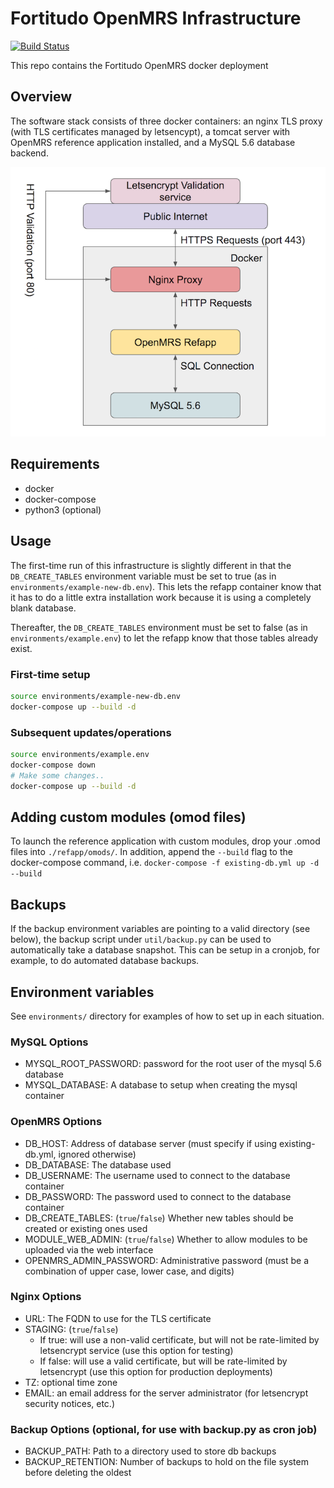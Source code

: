 # Fortitudo OpenMRS Infrastructure

[![Build Status](https://travis-ci.org/fortitudoinc/fortitudoinc-infra.svg?branch=master)](https://travis-ci.org/fortitudoinc/fortitudoinc-infra)

This repo contains the Fortitudo OpenMRS docker deployment

## Overview

The software stack consists of three docker containers: an nginx TLS proxy (with TLS certificates managed by letsencypt), a tomcat server with OpenMRS reference application installed, and a MySQL 5.6 database backend.

![software stack](stack.png)

## Requirements
- docker
- docker-compose
- python3 (optional)

## Usage

The first-time run of this infrastructure is slightly different in that the `DB_CREATE_TABLES` environment variable must be set to true (as in `environments/example-new-db.env`). This lets the refapp container know that it has to do a little extra installation work because it is using a completely blank database.

Thereafter, the `DB_CREATE_TABLES` environment must be set to false (as in `environments/example.env`) to let the refapp know that those tables already exist.

### First-time setup

```bash
source environments/example-new-db.env
docker-compose up --build -d
```

### Subsequent updates/operations

```bash
source environments/example.env
docker-compose down
# Make some changes..
docker-compose up --build -d
```

## Adding custom modules (omod files)

To launch the reference application with custom modules, drop your .omod files into `./refapp/omods/`. In addition, append the `--build` flag to the docker-compose command, i.e. `docker-compose -f existing-db.yml up -d --build`

## Backups

If the backup environment variables are pointing to a valid directory (see below), the backup script under `util/backup.py` can be used to automatically take a database snapshot. This can be setup in a cronjob, for example, to do automated database backups.

## Environment variables

See `environments/` directory for examples of how to set up in each situation.

### MySQL Options
- MYSQL_ROOT_PASSWORD: password for the root user of the mysql 5.6 database
- MYSQL_DATABASE: A database to setup when creating the mysql container

### OpenMRS Options
- DB_HOST: Address of database server (must specify if using existing-db.yml, ignored otherwise)
- DB_DATABASE: The database used
- DB_USERNAME: The username used to connect to the database container
- DB_PASSWORD: The password used  to connect to the database container
- DB_CREATE_TABLES: (`true`/`false`) Whether new tables should be created or existing ones used
- MODULE_WEB_ADMIN: (`true`/`false`) Whether to allow modules to be uploaded via the web interface
- OPENMRS_ADMIN_PASSWORD: Administrative password (must be a combination of upper case, lower case, and digits)

### Nginx Options
- URL: The FQDN to use for the TLS certificate
- STAGING: (`true`/`false`)
    - If true: will use a non-valid certificate, but will not be rate-limited by letsencrypt service (use this option for testing)
    - If false: will use a valid certificate, but will be rate-limited by letsencrypt (use this option for production deployments)
- TZ: optional time zone
- EMAIL: an email address for the server administrator (for letsencrypt security notices, etc.)

### Backup Options (optional, for use with backup.py as cron job)
- BACKUP_PATH: Path to a directory used to store db backups 
- BACKUP_RETENTION: Number of backups to hold on the file system before deleting the oldest